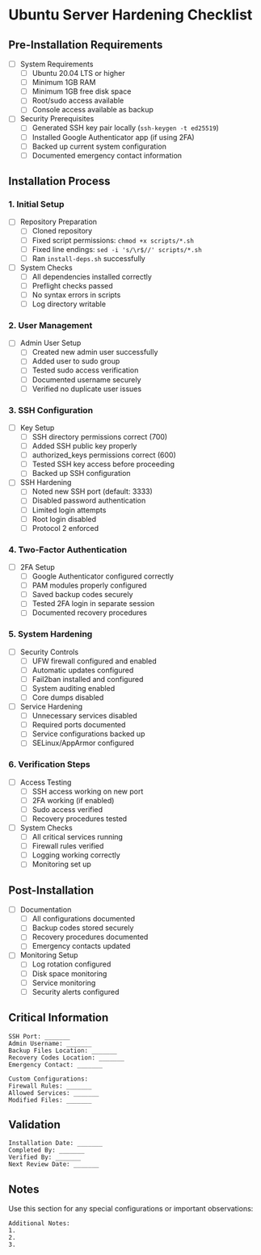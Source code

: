 # Ubuntu Server Hardening Checklist

## Pre-Installation Requirements
- [ ] System Requirements
  - [ ] Ubuntu 20.04 LTS or higher
  - [ ] Minimum 1GB RAM
  - [ ] Minimum 1GB free disk space
  - [ ] Root/sudo access available
  - [ ] Console access available as backup

- [ ] Security Prerequisites
  - [ ] Generated SSH key pair locally (`ssh-keygen -t ed25519`)
  - [ ] Installed Google Authenticator app (if using 2FA)
  - [ ] Backed up current system configuration
  - [ ] Documented emergency contact information

## Installation Process

### 1. Initial Setup
- [ ] Repository Preparation
  - [ ] Cloned repository
  - [ ] Fixed script permissions: `chmod +x scripts/*.sh`
  - [ ] Fixed line endings: `sed -i 's/\r$//' scripts/*.sh`
  - [ ] Ran `install-deps.sh` successfully

- [ ] System Checks
  - [ ] All dependencies installed correctly
  - [ ] Preflight checks passed
  - [ ] No syntax errors in scripts
  - [ ] Log directory writable

### 2. User Management
- [ ] Admin User Setup
  - [ ] Created new admin user successfully
  - [ ] Added user to sudo group
  - [ ] Tested sudo access verification
  - [ ] Documented username securely
  - [ ] Verified no duplicate user issues

### 3. SSH Configuration
- [ ] Key Setup
  - [ ] SSH directory permissions correct (700)
  - [ ] Added SSH public key properly
  - [ ] authorized_keys permissions correct (600)
  - [ ] Tested SSH key access before proceeding
  - [ ] Backed up SSH configuration

- [ ] SSH Hardening
  - [ ] Noted new SSH port (default: 3333)
  - [ ] Disabled password authentication
  - [ ] Limited login attempts
  - [ ] Root login disabled
  - [ ] Protocol 2 enforced

### 4. Two-Factor Authentication
- [ ] 2FA Setup
  - [ ] Google Authenticator configured correctly
  - [ ] PAM modules properly configured
  - [ ] Saved backup codes securely
  - [ ] Tested 2FA login in separate session
  - [ ] Documented recovery procedures

### 5. System Hardening
- [ ] Security Controls
  - [ ] UFW firewall configured and enabled
  - [ ] Automatic updates configured
  - [ ] Fail2ban installed and configured
  - [ ] System auditing enabled
  - [ ] Core dumps disabled

- [ ] Service Hardening
  - [ ] Unnecessary services disabled
  - [ ] Required ports documented
  - [ ] Service configurations backed up
  - [ ] SELinux/AppArmor configured

### 6. Verification Steps
- [ ] Access Testing
  - [ ] SSH access working on new port
  - [ ] 2FA working (if enabled)
  - [ ] Sudo access verified
  - [ ] Recovery procedures tested

- [ ] System Checks
  - [ ] All critical services running
  - [ ] Firewall rules verified
  - [ ] Logging working correctly
  - [ ] Monitoring set up

## Post-Installation
- [ ] Documentation
  - [ ] All configurations documented
  - [ ] Backup codes stored securely
  - [ ] Recovery procedures documented
  - [ ] Emergency contacts updated

- [ ] Monitoring Setup
  - [ ] Log rotation configured
  - [ ] Disk space monitoring
  - [ ] Service monitoring
  - [ ] Security alerts configured

## Critical Information
```plaintext
SSH Port: _______
Admin Username: _______
Backup Files Location: _______
Recovery Codes Location: _______
Emergency Contact: _______

Custom Configurations:
Firewall Rules: _______
Allowed Services: _______
Modified Files: _______
```

## Validation
```plaintext
Installation Date: _______
Completed By: _______
Verified By: _______
Next Review Date: _______
```

## Notes
Use this section for any special configurations or important observations:

```plaintext
Additional Notes:
1. 
2. 
3. 